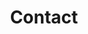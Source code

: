 ---
layout:     post-bothalign
title:      Contact
header-img: img/horoscope.jpg
list: [
    {
        img: img/mail.png,
        type: 'Email',
        info: 'nashangtec@gmail.com'
    },
    {
        img: img/telephone.png,
        type: 'Phone',
        info: '+86 13810346005'
    },
]
company: 'Nashang Technology'
catalog: true
analytics: true
# category: test1
---